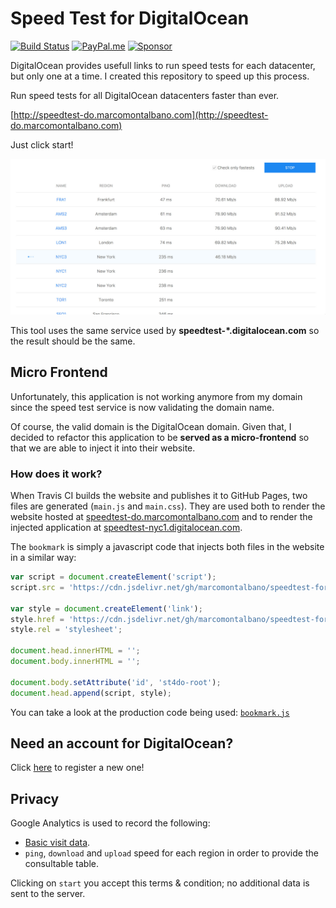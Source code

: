 Speed Test for DigitalOcean
===========================

[![Build Status](https://travis-ci.com/marcomontalbano/speedtest-for-digitalocean.svg?branch=master)](https://travis-ci.com/marcomontalbano/speedtest-for-digitalocean)
[![PayPal.me](https://img.shields.io/badge/paypal-donate-119fde.svg)](https://www.paypal.me/marcomontalbano)
[![Sponsor](https://img.shields.io/badge/-Sponsor-fafbfc?logo=GitHub%20Sponsors)](https://github.com/sponsors/marcomontalbano)

DigitalOcean provides usefull links to run speed tests for each datacenter, but only one at a time.
I created this repository to speed up this process.

Run speed tests for all DigitalOcean datacenters faster than ever.

[http://speedtest-do.marcomontalbano.com](http://speedtest-do.marcomontalbano.com)

Just click start!

![Speedtest for DigitalOcean - Screenshot](public/images/speedtest-for-digitalocean-screenshot-without-header.jpg)

This tool uses the same service used by __speedtest-*.digitalocean.com__ so the result should be the same.


## Micro Frontend

Unfortunately, this application is not working anymore from my domain since the speed test service is now validating the domain name.

Of course, the valid domain is the DigitalOcean domain. Given that, I decided to refactor this application to be **served as a micro-frontend** so that we are able to inject it into their website.

### How does it work?

When Travis CI builds the website and publishes it to GitHub Pages, two files are generated (`main.js` and `main.css`). They are used both to render the website hosted at [speedtest-do.marcomontalbano.com](http://speedtest-do.marcomontalbano.com/) and to render the injected application at [speedtest-nyc1.digitalocean.com](http://speedtest-nyc1.digitalocean.com/).

The `bookmark` is simply a javascript code that injects both files in the website in a similar way:

```js
var script = document.createElement('script');
script.src = 'https://cdn.jsdelivr.net/gh/marcomontalbano/speedtest-for-digitalocean@latest/static/js/main.js';

var style = document.createElement('link');
style.href = 'https://cdn.jsdelivr.net/gh/marcomontalbano/speedtest-for-digitalocean@latest/static/css/main.css';
style.rel = 'stylesheet';

document.head.innerHTML = '';
document.body.innerHTML = '';

document.body.setAttribute('id', 'st4do-root');
document.head.append(script, style);
```

You can take a look at the production code being used: [`bookmark.js`](./bookmark.js)


## Need an account for DigitalOcean?

Click [here](https://m.do.co/c/45b8cffe90f8) to register a new one!


## Privacy

Google Analytics is used to record the following:

* [Basic visit data](https://support.google.com/analytics/answer/6004245?ref_topic=2919631).
* `ping`, `download` and `upload` speed for each region in order to provide the consultable table.

Clicking on `start` you accept this terms & condition; no additional data is sent to the server.
